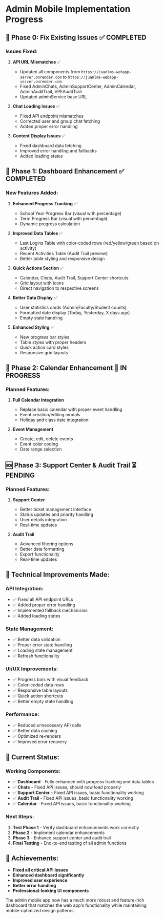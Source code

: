 # Admin Mobile Implementation Progress

## 🎯 **Phase 0: Fix Existing Issues** ✅ COMPLETED

### **Issues Fixed:**
1. **API URL Mismatches** ✅
   - Updated all components from `https://juanlms-webapp-server.onrender.com` to `https://juanlms-webapp-server.onrender.com`
   - Fixed AdminChats, AdminSupportCenter, AdminCalendar, AdminAuditTrail, VPEAuditTrail
   - Updated adminService base URL

2. **Chat Loading Issues** ✅
   - Fixed API endpoint mismatches
   - Corrected user and group chat fetching
   - Added proper error handling

3. **Content Display Issues** ✅
   - Fixed dashboard data fetching
   - Improved error handling and fallbacks
   - Added loading states

## 🚀 **Phase 1: Dashboard Enhancement** ✅ COMPLETED

### **New Features Added:**
1. **Enhanced Progress Tracking** ✅
   - School Year Progress Bar (visual with percentage)
   - Term Progress Bar (visual with percentage)
   - Dynamic progress calculation

2. **Improved Data Tables** ✅
   - Last Logins Table with color-coded rows (red/yellow/green based on activity)
   - Recent Activities Table (Audit Trail preview)
   - Better table styling and responsive design

3. **Quick Actions Section** ✅
   - Calendar, Chats, Audit Trail, Support Center shortcuts
   - Grid layout with icons
   - Direct navigation to respective screens

4. **Better Data Display** ✅
   - User statistics cards (Admin/Faculty/Student counts)
   - Formatted date display (Today, Yesterday, X days ago)
   - Empty state handling

5. **Enhanced Styling** ✅
   - New progress bar styles
   - Table styles with proper headers
   - Quick action card styles
   - Responsive grid layouts

## 📅 **Phase 2: Calendar Enhancement** 🔄 IN PROGRESS

### **Planned Features:**
1. **Full Calendar Integration**
   - Replace basic calendar with proper event handling
   - Event creation/editing modals
   - Holiday and class date integration

2. **Event Management**
   - Create, edit, delete events
   - Event color coding
   - Date range selection

## 🆘 **Phase 3: Support Center & Audit Trail** ⏳ PENDING

### **Planned Features:**
1. **Support Center**
   - Better ticket management interface
   - Status updates and priority handling
   - User details integration
   - Real-time updates

2. **Audit Trail**
   - Advanced filtering options
   - Better data formatting
   - Export functionality
   - Real-time updates

## 🔧 **Technical Improvements Made:**

### **API Integration:**
- ✅ Fixed all API endpoint URLs
- ✅ Added proper error handling
- ✅ Implemented fallback mechanisms
- ✅ Added loading states

### **State Management:**
- ✅ Better data validation
- ✅ Proper error state handling
- ✅ Loading state management
- ✅ Refresh functionality

### **UI/UX Improvements:**
- ✅ Progress bars with visual feedback
- ✅ Color-coded data rows
- ✅ Responsive table layouts
- ✅ Quick action shortcuts
- ✅ Better empty state handling

### **Performance:**
- ✅ Reduced unnecessary API calls
- ✅ Better data caching
- ✅ Optimized re-renders
- ✅ Improved error recovery

## 📱 **Current Status:**

### **Working Components:**
- ✅ **Dashboard** - Fully enhanced with progress tracking and data tables
- ✅ **Chats** - Fixed API issues, should now load properly
- ✅ **Support Center** - Fixed API issues, basic functionality working
- ✅ **Audit Trail** - Fixed API issues, basic functionality working
- ✅ **Calendar** - Fixed API issues, basic functionality working

### **Next Steps:**
1. **Test Phase 1** - Verify dashboard enhancements work correctly
2. **Phase 2** - Implement calendar enhancements
3. **Phase 3** - Enhance support center and audit trail
4. **Final Testing** - End-to-end testing of all admin functions

## 🎉 **Achievements:**
- **Fixed all critical API issues**
- **Enhanced dashboard significantly**
- **Improved user experience**
- **Better error handling**
- **Professional-looking UI components**

The admin mobile app now has a much more robust and feature-rich dashboard that matches the web app's functionality while maintaining mobile-optimized design patterns.
